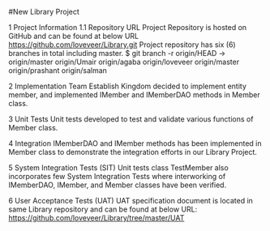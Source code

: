 #New Library Project

1	Project Information 
1.1	Repository URL
Project Repository is hosted on GitHub and can be found at below URL
https://github.com/loveveer/Library.git
Project repository has six (6) branches in total including master. 
$ git branch -r
  origin/HEAD -> origin/master
  origin/Umair
  origin/agaba
  origin/loveveer
  origin/master
  origin/prashant
  origin/salman
  
2	Implementation
Team Establish Kingdom decided to implement entity member, and implemented IMember and IMemberDAO methods in Member class. 

3	Unit Tests
Unit tests developed to test and validate various functions of Member class. 

4	Integration
IMemberDAO and IMember methods has been implemented in Member class to demonstrate the integration efforts in our Library Project.

5	System Integration Tests (SIT)
Unit tests class TestMember also incorporates few System Integration Tests where interworking of IMemberDAO, IMember, and Member classes have been verified. 

6	User Acceptance Tests (UAT)
UAT specification document is located in same Library repository and can be found at below URL:
https://github.com/loveveer/Library/tree/master/UAT

